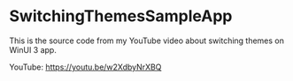 # SwitchingThemesSampleApp
This is the source code from my YouTube video about switching themes on WinUI 3 app.

YouTube: https://youtu.be/w2XdbyNrXBQ
